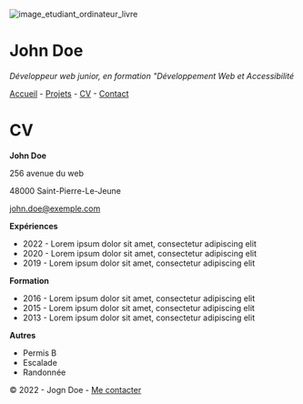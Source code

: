 ![image_etudiant_ordinateur_livre](https://cdn.discordapp.com/attachments/1208043598558400513/1215577342060003338/image.png?ex=65fd419e&is=65eacc9e&hm=49eb395d3af443bd8ce47c404f203635e72e023da201ef21c55a3df8a0b04373&)

# John Doe

*Développeur web junior, en formation "Développement Web et Accessibilité*

[Accueil](README.md) - [Projets](projets.md) - 
[CV](cv.md) - [Contact](contact.md)

# CV

**John Doe**

256 avenue du web

48000 Saint-Pierre-Le-Jeune

[john.doe@exemple.com](john.doe@exemple.com)

**Expériences**

* 2022 - Lorem ipsum dolor sit amet, consectetur adipiscing elit
* 2020 - Lorem ipsum dolor sit amet, consectetur adipiscing elit
* 2019 - Lorem ipsum dolor sit amet, consectetur adipiscing elit

**Formation**

* 2016 - Lorem ipsum dolor sit amet, consectetur adipiscing elit
* 2015 - Lorem ipsum dolor sit amet, consectetur adipiscing elit
* 2013 - Lorem ipsum dolor sit amet, consectetur adipiscing elit

**Autres**

* Permis B
* Escalade
* Randonnée

© 2022 - Jogn Doe - [Me contacter](contact.md)